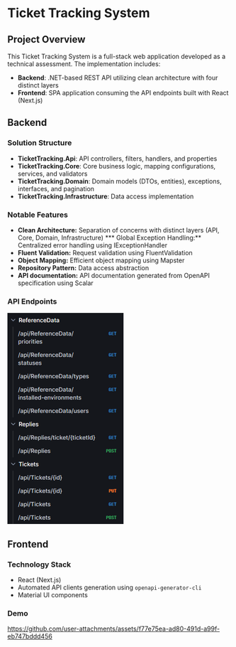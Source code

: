 # Ticket Tracking System
## Project Overview

This Ticket Tracking System is a full-stack web application developed as a technical assessment. The implementation includes:
* **Backend**: .NET-based REST API utilizing clean architecture with four distinct layers
* **Frontend**: SPA application consuming the API endpoints built with React (Next.js)

## Backend
### Solution Structure

* **TicketTracking.Api**: API controllers, filters, handlers, and properties
* **TicketTracking.Core**: Core business logic, mapping configurations, services, and validators
* **TicketTracking.Domain**: Domain models (DTOs, entities), exceptions, interfaces, and pagination
* **TicketTracking.Infrastructure**: Data access implementation

### Notable Features

* **Clean Architecture:** Separation of concerns with distinct layers (API, Core, Domain, Infrastructure)
*** Global Exception Handling:** Centralized error handling using IExceptionHandler
* **Fluent Validation:** Request validation using FluentValidation
* **Object Mapping:** Efficient object mapping using Mapster
* **Repository Pattern:** Data access abstraction
* **API documentation:** API documentation generated from OpenAPI specification using Scalar

### API Endpoints
![API endpoints](docs/endpoints.png)

## Frontend
### Technology Stack

* React (Next.js)
* Automated API clients generation using `openapi-generator-cli`
* Material UI components

### Demo


https://github.com/user-attachments/assets/f77e75ea-ad80-491d-a99f-eb747bddd456

